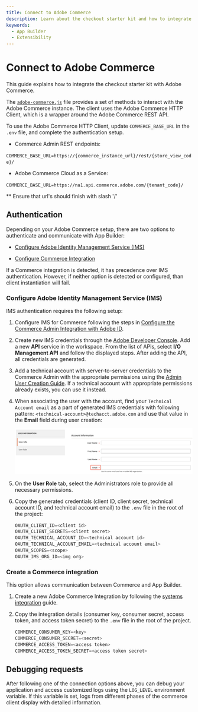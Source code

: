 ```yaml
---
title: Connect to Adobe Commerce
description: Learn about the checkout starter kit and how to integrate it with Adobe Commerce.
keywords:
  - App Builder
  - Extensibility
---
```


# Connect to Adobe Commerce

This guide explains how to integrate the checkout starter kit with Adobe Commerce.

The [`adobe-commerce.js`](https://github.com/adobe/commerce-checkout-starter-kit/blob/main/lib/adobe-commerce.js) file provides a set of methods to interact with the Adobe Commerce instance. The client uses the Adobe Commerce HTTP Client, which is a wrapper around the Adobe Commerce REST API.

To use the Adobe Commerce HTTP Client, update `COMMERCE_BASE_URL` in the `.env` file, and complete the authentication setup.

- Commerce Admin REST endpoints:

`COMMERCE_BASE_URL=https://{commerce_instance_url}/rest/{store_view_code}/`

- Adobe Commerce Cloud as a Service:

`COMMERCE_BASE_URL=https://na1.api.commerce.adobe.com/{tenant_code}/`

\*\* Ensure that url's should finish with slash '/'

## Authentication

Depending on your Adobe Commerce setup, there are two options to authenticate and communicate with App Builder:

- [Configure Adobe Identity Management Service (IMS)](#configure-adobe-identity-management-service-ims)

- [Configure Commerce Integration](#create-a-commerce-integration)

If a Commerce integration is detected, it has precedence over IMS authentication. However, if neither option is detected or configured, than client instantiation will fail.

### Configure Adobe Identity Management Service (IMS)

IMS authentication requires the following setup:

1. Configure IMS for Commerce following the steps in [Configure the Commerce Admin Integration with Adobe ID](https://experienceleague.adobe.com/en/docs/commerce-admin/start/admin/ims/adobe-ims-config).

1. Create new IMS credentials through the [Adobe Developer Console](https://developer.adobe.com/console). Add a new **API** service in the workspace. From the list of APIs, select **I/O Management API** and follow the displayed steps. After adding the API, all credentials are generated.

1. Add a technical account with server-to-server credentials to the Commerce Admin with the appropriate permissions using the [Admin User Creation Guide](https://experienceleague.adobe.com/en/docs/commerce-admin/systems/user-accounts/permissions-users-all#create-a-user). If a technical account with appropriate permissions already exists, you can use it instead.

1. When associating the user with the account, find your `Technical Account email` as a part of generated IMS credentials with following pattern: `<technical-account>@techacct.adobe.com` and use that value in the **Email** field during user creation:

   ![userCreation.png](../../_images/starterkit/userCreation.png)

1. On the **User Role** tab, select the Administrators role to provide all necessary permissions.

1. Copy the generated credentials (client ID, client secret, technical account ID, and technical account email) to the `.env` file in the root of the project:

   ```js
   OAUTH_CLIENT_ID=<client id>
   OAUTH_CLIENT_SECRETS=<client secret>
   OAUTH_TECHNICAL_ACCOUNT_ID=<technical account id>
   OAUTH_TECHNICAL_ACCOUNT_EMAIL=<technical account email>
   OAUTH_SCOPES=<scope>
   OAUTH_IMS_ORG_ID=<img org>
   ```

### Create a Commerce integration

This option allows communication between Commerce and App Builder.

1. Create a new Adobe Commerce Integration by following the [systems integration](https://experienceleague.adobe.com/en/docs/commerce-admin/systems/integrations) guide.

1. Copy the integration details (consumer key, consumer secret, access token, and access token secret) to the `.env` file in the root of the project.

   ```js
   COMMERCE_CONSUMER_KEY=<key>
   COMMERCE_CONSUMER_SECRET=<secret>
   COMMERCE_ACCESS_TOKEN=<access token>
   COMMERCE_ACCESS_TOKEN_SECRET=<access token secret>
   ```

## Debugging requests

After following one of the connection options above, you can debug your application and access customized logs using the `LOG_LEVEL` environment variable. If this variable is set, logs from different phases of the commerce client display with detailed information.
